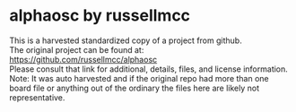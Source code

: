 
# alphaosc by russellmcc  
This is a harvested standardized copy of a project from github.  
The original project can be found at:  
https://github.com/russellmcc/alphaosc  
Please consult that link for additional, details, files, and license information.  
Note: It was auto harvested and if the original repo had more than one board file or anything out of the ordinary the files here are likely not representative.  
    